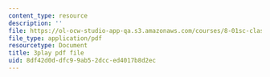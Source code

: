 ```yaml
---
content_type: resource
description: ''
file: https://ol-ocw-studio-app-qa.s3.amazonaws.com/courses/8-01sc-classical-mechanics-fall-2016/8df42d0ddfc99ab52dcced4017b8d2ec_RX88J2e4W0M.pdf
file_type: application/pdf
resourcetype: Document
title: 3play pdf file
uid: 8df42d0d-dfc9-9ab5-2dcc-ed4017b8d2ec
---
```

